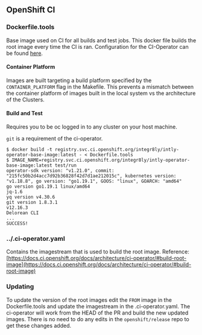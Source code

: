 ## OpenShift CI

### Dockerfile.tools

Base image used on CI for all builds and test jobs. 
This docker file builds the root image every time the CI is ran. 
Configuration for the CI-Operator can be found [here](https://docs.ci.openshift.org/docs/architecture/ci-operator/#what-is-ci-operator-and-how-does-it-work).

#### Container Platform
Images are built targeting a build platform specified by the `CONTAINER_PLATFORM` flag in the Makefile. This
prevents a mismatch between the container platform of images built in the local system vs the architecture of the Clusters.

#### Build and Test

Requires you to be oc logged in to any cluster on your host machine.

`git` is a requirement of the ci-operator.

```
$ docker build -t registry.svc.ci.openshift.org/integr8ly/intly-operator-base-image:latest - < Dockerfile.tools
$ IMAGE_NAME=registry.svc.ci.openshift.org/integr8ly/intly-operator-base-image:latest test/run
operator-sdk version: "v1.21.0", commit: "215fc50b2d4acc7d92b36828f42d7d1ae212015c", kubernetes version: "v1.18.8", go version: "go1.19.1", GOOS: "linux", GOARCH: "amd64"
go version go1.19.1 linux/amd64
jq-1.6
yq version v4.30.6
git version 1.8.3.1
v12.16.3
Delorean CLI
...
SUCCESS!
```

### ../.ci-operator.yaml

Contains the imagestream that is used to build the root image.
Reference: [https://docs.ci.openshift.org/docs/architecture/ci-operator/#build-root-image](https://docs.ci.openshift.org/docs/architecture/ci-operator/#build-root-image)

### Updating

To update the version of the root images edit the `FROM` image in the Dockerfile.tools and update the imagestream in the .ci-operator.yaml.
The ci-operator will work from the HEAD of the PR and build the new updated images.
There is no need to do any edits in the `openshift/release` repo to get these changes added.